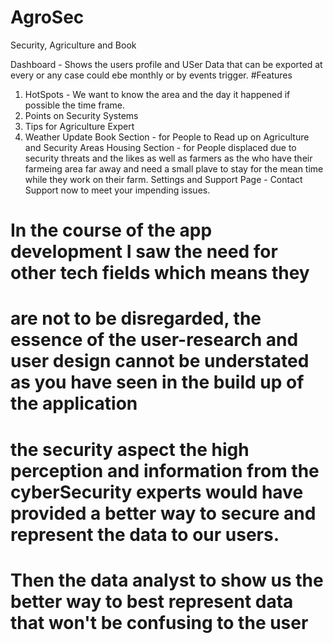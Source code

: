 # AgroSec
Security, Agriculture and Book

Dashboard - Shows the users profile and USer Data that can be exported at every or any case could ebe monthly or by events trigger.
#Features 
1. HotSpots - We want to know the area and the day it happened if possible the time frame.
2. Points on Security Systems 
3. Tips for Agriculture Expert
4. Weather Update 
Book Section - for People to Read up on Agriculture and Security Areas
Housing Section - for People displaced due to security threats and the likes as well as farmers as the who have their farmeing area far away and need a small plave to stay for the mean time while they work on their farm.
Settings and Support Page - Contact Support now to meet your impending issues.

# In the course of the app development I saw the need for other tech fields which means they 
# are not to be disregarded, the essence of the user-research and user design cannot be understated as you have seen in the build up of the application 
# the security aspect the high perception and information from the cyberSecurity experts would have provided a better way to secure and represent the data to our users. 
# Then the data analyst to show us the better way to best represent data that won't be confusing to the user